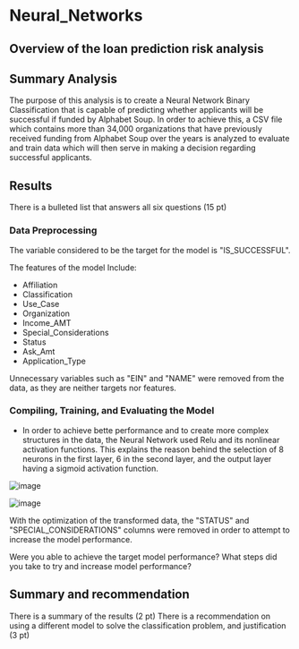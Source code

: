 # Neural_Networks

## Overview of the loan prediction risk analysis

## Summary Analysis

The purpose of this analysis is to create a Neural Network Binary Classification that is capable of predicting whether applicants will be successful if funded by Alphabet Soup. In order to achieve this, a CSV file which contains more than 34,000 organizations that have previously received funding from Alphabet Soup over the years is analyzed to evaluate and train data which will then serve in making a decision regarding successful applicants.

## Results

There is a bulleted list that answers all six questions (15 pt)

### Data Preprocessing 

The variable considered to be the target for the model is "IS_SUCCESSFUL".

The features of the model Include:

- Affiliation
- Classification
- Use_Case
- Organization
- Income_AMT
- Special_Considerations
- Status
- Ask_Amt
- Application_Type

Unnecessary variables such as "EIN" and "NAME" were removed from the data, as they are neither targets nor features.

### Compiling, Training, and Evaluating the Model

- In order to achieve bette performance and to create more complex structures in the data, the Neural Network used Relu and its nonlinear activation functions. This explains the reason behind the selection of 8 neurons in the first layer, 6 in the second layer, and the output layer having a sigmoid activation function. 

![image](https://user-images.githubusercontent.com/75655852/117599558-0370fd00-b118-11eb-8ae1-6e7a11dc0512.png)

![image](https://user-images.githubusercontent.com/75655852/117599613-1f749e80-b118-11eb-9d56-eb2606750790.png)

With the optimization of the transformed data, the "STATUS" and "SPECIAL_CONSIDERATIONS" columns were removed in order to attempt to increase the model performance.

Were you able to achieve the target model performance?
What steps did you take to try and increase model performance?

## Summary and recommendation 

There is a summary of the results (2 pt)
There is a recommendation on using a different model to solve the classification problem, and justification (3 pt)




